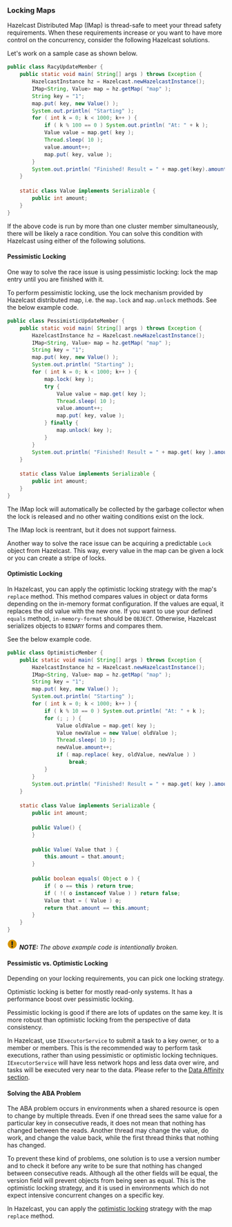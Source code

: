 

### Locking Maps

Hazelcast Distributed Map (IMap) is thread-safe to meet your thread safety requirements. When these requirements increase or you want to have more control on the concurrency, consider the following Hazelcast solutions.

Let's work on a sample case as shown below.

```java
public class RacyUpdateMember {
    public static void main( String[] args ) throws Exception {
        HazelcastInstance hz = Hazelcast.newHazelcastInstance();
        IMap<String, Value> map = hz.getMap( "map" );
        String key = "1";
        map.put( key, new Value() );
        System.out.println( "Starting" );
        for ( int k = 0; k < 1000; k++ ) {
            if ( k % 100 == 0 ) System.out.println( "At: " + k );
            Value value = map.get( key );
            Thread.sleep( 10 );
            value.amount++;
            map.put( key, value );
        }
        System.out.println( "Finished! Result = " + map.get(key).amount );
    }

    static class Value implements Serializable {
        public int amount;
    }
}
```

If the above code is run by more than one cluster member simultaneously, there will be likely a race condition. You can solve this condition with Hazelcast using either of the following solutions.  

#### Pessimistic Locking

One way to solve the race issue is using pessimistic locking: lock the map entry until you are finished with it.

To perform pessimistic locking, use the lock mechanism provided by Hazelcast distributed map, i.e. the `map.lock` and `map.unlock` methods. See the below example code.

```java
public class PessimisticUpdateMember {
    public static void main( String[] args ) throws Exception {
        HazelcastInstance hz = Hazelcast.newHazelcastInstance();
        IMap<String, Value> map = hz.getMap( "map" );
        String key = "1";
        map.put( key, new Value() );
        System.out.println( "Starting" );
        for ( int k = 0; k < 1000; k++ ) {
            map.lock( key );
            try {
                Value value = map.get( key );
                Thread.sleep( 10 );
                value.amount++;
                map.put( key, value );
            } finally {
                map.unlock( key );
            }
        }
        System.out.println( "Finished! Result = " + map.get( key ).amount );
    }

    static class Value implements Serializable {
        public int amount;
    }
}
```

The IMap lock will automatically be collected by the garbage collector when the lock is released and no other waiting conditions exist on the lock.

The IMap lock is reentrant, but it does not support fairness.

Another way to solve the race issue can be acquiring a predictable `Lock` object from Hazelcast. This way, every value in the map can be given a lock or you can create a stripe of locks.


#### Optimistic Locking

In Hazelcast, you can apply the optimistic locking strategy with the map's `replace` method. This method compares values in object or data forms depending on the in-memory format configuration. If the values are equal, it replaces the old value with the new one. If you want to use your defined `equals` method, `in-memory-format` should be `OBJECT`. Otherwise, Hazelcast serializes objects to `BINARY` forms and compares them.

See the below example code. 

```java
public class OptimisticMember {
    public static void main( String[] args ) throws Exception {
        HazelcastInstance hz = Hazelcast.newHazelcastInstance();
        IMap<String, Value> map = hz.getMap( "map" );
        String key = "1";
        map.put( key, new Value() );
        System.out.println( "Starting" );
        for ( int k = 0; k < 1000; k++ ) {
            if ( k % 10 == 0 ) System.out.println( "At: " + k );
            for (; ; ) {
                Value oldValue = map.get( key );
                Value newValue = new Value( oldValue );
                Thread.sleep( 10 );
                newValue.amount++;
                if ( map.replace( key, oldValue, newValue ) )
                    break;
            }
        }
        System.out.println( "Finished! Result = " + map.get( key ).amount );
    }

    static class Value implements Serializable {
        public int amount;

        public Value() {
        }

        public Value( Value that ) {
            this.amount = that.amount;
        }

        public boolean equals( Object o ) {
            if ( o == this ) return true;
            if ( !( o instanceof Value ) ) return false;
            Value that = ( Value ) o;
            return that.amount == this.amount;
        }
    }
}
```

![image](images/NoteSmall.jpg) ***NOTE:*** *The above example code is intentionally broken.*

#### Pessimistic vs. Optimistic Locking

Depending on your locking requirements, you can pick one locking strategy.

Optimistic locking is better for mostly read-only systems. It has a performance boost over pessimistic locking.

Pessimistic locking is good if there are lots of updates on the same key. It is more robust than optimistic locking from the perspective of data consistency.

In Hazelcast, use `IExecutorService` to submit a task to a key owner, or to a member or members. This is the recommended way to perform task executions, rather than using pessimistic or optimistic locking techniques. `IExecutorService` will have less network hops and less data over wire, and tasks will be executed very near to the data. Please refer to the [Data Affinity section](#data-affinity).

#### Solving the ABA Problem

The ABA problem occurs in environments when a shared resource is open to change by multiple threads. Even if one thread sees the same value for a particular key in consecutive reads, it does not mean that nothing has changed between the reads. Another thread may change the value, do work, and change the value back, while the first thread thinks that nothing has changed.

To prevent these kind of problems, one solution is to use a version number and to check it before any write to be sure that nothing has changed between consecutive reads. Although all the other fields will be equal, the version field will prevent objects from being seen as equal. This is the optimistic locking strategy, and it is used in environments which do not expect intensive concurrent changes on a specific key.

In Hazelcast, you can apply the [optimistic locking](#optimistic-locking) strategy with the map `replace` method.
